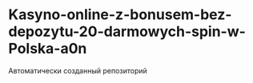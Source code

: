 # Kasyno-online-z-bonusem-bez-depozytu-20-darmowych-spin-w-Polska-a0n
Автоматически созданный репозиторий
